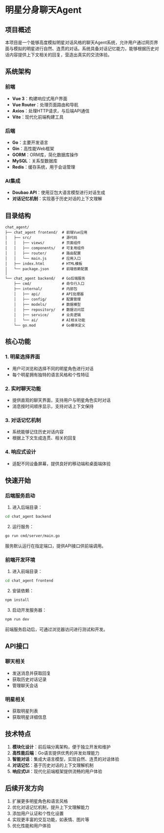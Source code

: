 # 明星分身聊天Agent

## 项目概述

本项目是一个能够高度模拟明星对话风格的聊天Agent系统，允许用户通过网页界面与模拟的明星进行自然、连贯的对话。系统具备对话记忆能力，能够根据历史对话内容提供上下文相关的回复，营造出真实的交流体验。

## 系统架构

### 前端
- **Vue 3**：构建响应式用户界面
- **Vue Router**：处理页面路由和导航
- **Axios**：处理HTTP请求，与后端API通信
- **Vite**：现代化前端构建工具

### 后端
- **Go**：主要开发语言
- **Gin**：高性能Web框架
- **GORM**：ORM库，简化数据库操作
- **MySQL**：关系型数据库
- **Redis**：缓存系统，用于会话管理

### AI集成
- **Doubao API**：使用豆包大语言模型进行对话生成
- **对话记忆机制**：实现基于历史对话的上下文理解

## 目录结构

```
chat_agent/
├── chat_agent frontend/  # 前端Vue应用
│   ├── src/              # 源代码
│   │   ├── views/        # 页面组件
│   │   ├── components/   # 可复用组件
│   │   ├── router/       # 路由配置
│   │   └── main.js       # 应用入口
│   ├── index.html        # HTML模板
│   └── package.json      # 前端依赖配置
│
└── chat_agent backend/   # Go后端服务
    ├── cmd/              # 命令行入口
    ├── internal/         # 内部包
    │   ├── api/          # API处理器
    │   ├── config/       # 配置管理
    │   ├── models/       # 数据模型
    │   ├── repository/   # 数据访问层
    │   ├── service/      # 业务逻辑
    │   └── ai/           # AI相关功能
    └── go.mod            # Go模块定义
```

## 核心功能

### 1. 明星选择界面
- 用户可浏览和选择不同的明星角色进行对话
- 每个明星拥有独特的语言风格和个性特征

### 2. 实时聊天功能
- 提供直观的聊天界面，支持用户与明星角色实时对话
- 消息按时间顺序显示，支持对话上下文保持

### 3. 对话记忆机制
- 系统能够记住历史对话内容
- 根据上下文生成连贯、相关的回复

### 4. 响应式设计
- 适配不同设备屏幕，提供良好的移动端和桌面端体验

## 快速开始

### 后端服务启动

1. 进入后端目录：
```bash
cd chat_agent backend
```

2. 运行服务：
```bash
go run cmd/server/main.go
```

服务默认运行在指定端口，提供API接口供前端调用。

### 前端开发环境

1. 进入前端目录：
```bash
cd chat_agent frontend
```

2. 安装依赖：
```bash
npm install
```

3. 启动开发服务器：
```bash
npm run dev
```

前端服务启动后，可通过浏览器访问进行测试和开发。

## API接口

### 聊天相关
- 发送消息并获取回复
- 获取历史对话记录
- 管理聊天会话

### 明星相关
- 获取明星列表
- 获取明星详细信息

## 技术特点

1. **模块化设计**：前后端分离架构，便于独立开发和维护
2. **高性能后端**：Go语言提供优秀的并发处理能力
3. **智能对话**：集成大语言模型，实现自然、连贯的对话体验
4. **对话记忆**：基于历史对话的上下文理解机制
5. **响应式UI**：现代化前端框架提供流畅的用户体验

## 后续开发方向

1. 扩展更多明星角色和语言风格
2. 优化对话记忆机制，提升上下文理解能力
3. 添加用户认证和个性化设置
4. 实现更丰富的交互功能，如表情、图片等
5. 优化性能和用户体验